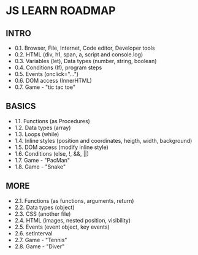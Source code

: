 # JS LEARN ROADMAP

## INTRO

- 0.1. Browser, File, Internet, Code editor, Developer tools
- 0.2. HTML (div, h1, span, a, script and console.log)
- 0.3. Variables (let), Data types (number, string, boolean)
- 0.4. Conditions (If), program steps
- 0.5. Events (onclick="...")
- 0.6. DOM access (InnerHTML)
- 0.7. Game - "tic tac toe"

## BASICS

- 1.1. Functions (as Procedures)
- 1.2. Data types (array)
- 1.3. Loops (while)
- 1.4. Inline styles (position and coordinates, heigth, width, background)
- 1.5. DOM access (modify inline style)
- 1.6. Conditions (else, !, &&, ||)
- 1.7. Game - "PacMan"
- 1.8. Game - "Snake"

## MORE

- 2.1. Functions (as functions, arguments, return)
- 2.2. Data types (object)
- 2.3. CSS (another file)
- 2.4. HTML (images, nested position, visibility)
- 2.5. Events (event object, key events)
- 2.6. setInterval
- 2.7. Game - "Tennis"
- 2.8. Game - "Diver"
